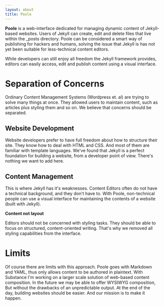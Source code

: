 ```yaml
---
layout: about
title: Poole
---
```



**Poole** is a web-interface dedicated for managing dynamic content of Jekyll-based websites. Users of Jekyll can create, edit and delete files that live within the _posts directory. Poole can be considered a smart way of publishing for hackers and humans, solving the issue that Jekyll is has not yet been suitable for less-technical content editors.

While developers can still enjoy all freedom the Jekyll framework provides, editors can easily access, edit and publish content using a visual interface.


Separation of Concerns
===============

Ordinary Content Management Systems (Wordpress et. al) are trying to solve many things at once. They allowed users to maintain content, such as articles plus styling them and so on. We believe that concerns should be separated.


Website Development
---------------

Website developers prefer to have full freedom about how to structure their site. They know how to deal with HTML and CSS. And most of them are familiar with template languages. We've found that Jekyll is a perfect foundation for building a website, from a developer point of view. There's nothing we want to add here.


Content Management
---------------

This is where Jekyll has it's weaknesses. Content Editors often do not have a technical background, and they don't have to. With Poole, non-technical people can use a visual interface for maintaining the contents of a website (built with Jekyll).


**Content not layout**

Editors should not be concerned with styling tasks. They should be able to focus on structured, content-oriented writing. That's why we removed all styling capabilities from the interface.


Limits
===============

Of course there are limits with this approach. Poole goes with Markdown and YAML, thus only allows content to be authored in plaintext. With Substance I'm working on a larger scale solution of web-based content composition. In the future we may be able to offer WYSIWYG composition, But without the drawbacks of an unpredictable output. At the end of the day, building websites should be easier. And our mission is to make it happen.